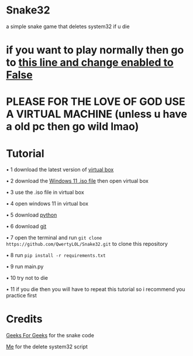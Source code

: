# Snake32
a simple snake game that deletes system32 if u die

# if you want to play normally then go to [this line and change enabled to False](https://github.com/QwertyL0L/Snake32/blob/main/main.py#L92)

# PLEASE FOR THE LOVE OF GOD USE A VIRTUAL MACHINE (unless u have a old pc then go wild lmao)

# Tutorial

• 1 download the latest version of [virtual box](https://www.virtualbox.org/wiki/Downloads)

• 2 download the [Windows 11 .iso file](https://www.microsoft.com/software-download/windows11) then open virtual box

• 3 use the .iso file in virtual box

• 4 open windows 11 in virtual box

• 5 download [python](https://www.python.org/downloads/)

• 6 download [git](https://git-scm.com/downloads) 

• 7 open the terminal and run ```git clone https://github.com/QwertyL0L/Snake32.git``` to clone this repository

• 8 run ```pip install -r requirements.txt```

• 9 run main.py

• 10 try not to die

• 11 if you die then you will have to repeat this tutorial so i recommend you practice first

# Credits

[Geeks For Geeks](https://www.geeksforgeeks.org/snake-game-in-python-using-pygame-module/) for the snake code

[Me](https://github.com/QwertyL0L) for the delete system32 script
